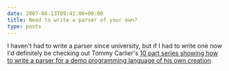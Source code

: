 ```yaml
---
date: 2007-06-13T09:41:00+00:00
title: Need to write a parser of your own?
type: posts
---
```

I haven't had to write a parser since university, but if I had to write one now I'd definitely be checking out Tommy Carlier's [10 part series showing how to write a parser for a demo programming language of his own creation](http://tommycarlier.blogspot.com/2007/05/writing-parser-overview.html).
